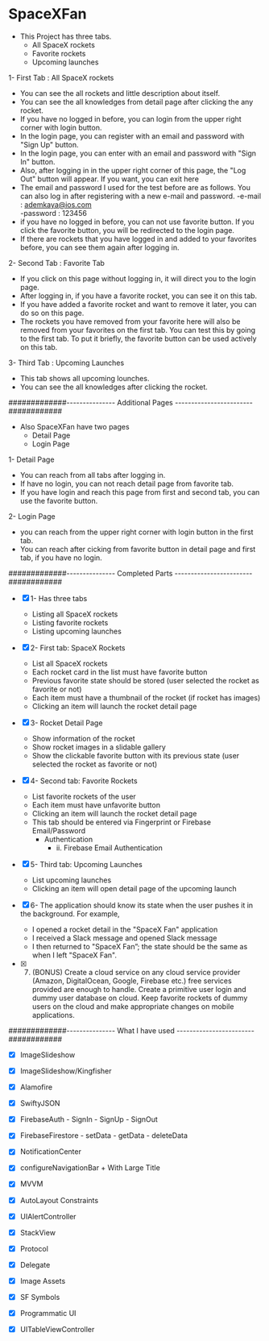 # SpaceXFan

- This Project has three tabs.
  - All SpaceX rockets
  - Favorite rockets
  - Upcoming launches

1- First Tab : All SpaceX rockets
   - You can see the all rockets and little description about itself.
   - You can see the all knowledges  from detail page after clicking the any rocket.
   - If you have no logged in before, you can login from the upper right corner with login button.
   - In the login page, you can register with an email and password with "Sign Up" button. 
   - In the login page, you can enter with an email and password with "Sign In" button.
   - Also, after logging in in the upper right corner of this page, the "Log Out" button will appear. If you want, you can exit here
   - The email and password I used for the test before are as follows. You can also log in after registering with a new e-mail and password.
     -e-mail   : ademkaya@ios.com  
     -password : 123456
   - if you have no logged in before, you can not use favorite button. If you click the favorite button, you will be redirected to the login page.
   - If there are rockets that you have logged in and added to your favorites before, you can see them again after logging in.

2- Second Tab : Favorite Tab
   - If you click on this page without logging in, it will direct you to the login page.
   - After logging in, if you have a favorite rocket, you can see it on this tab.
   - If you have added a favorite rocket and want to remove it later, you can do so on this page.
   - The rockets you have removed from your favorite here will also be removed from your favorites on the first tab. You can test this by going to the
      first tab. To put it briefly, the favorite button can be used actively on this tab.

3- Third Tab : Upcoming Launches
   - This tab shows all upcoming lounches.
   - You can see the all knowledges after clicking the rocket.


#############--------------- Additional Pages ------------------------############

- Also SpaceXFan have two pages
  - Detail Page 
  - Login Page

1- Detail Page
   - You can reach from all tabs after logging in. 
   - If have no login, you can not reach detail page from favorite tab.
   - If you have login and reach this page from first and second tab, you can use the favorite button.
 
2- Login Page
   - you can reach from the upper right corner with login button in the first tab.
   - You can reach after cicking from favorite button in detail page and first tab, if you have no login.



#############--------------- Completed Parts ------------------------############

- [x] 1- Has three tabs 
   - Listing all SpaceX rockets 
   - Listing favorite rockets
   - Listing upcoming launches
   
- [x] 2- First tab: SpaceX Rockets
   - List all SpaceX rockets
   - Each rocket card in the list must have favorite button
   - Previous favorite state should be stored (user selected the rocket as favorite or not)
   - Each item must have a thumbnail of the rocket (if rocket has images)
   - Clicking an item will launch the rocket detail page

- [x] 3- Rocket Detail Page
   - Show information of the rocket
   - Show rocket images in a slidable gallery 
   - Show the clickable favorite button with its previous state (user selected the rocket as favorite or not) 

- [x] 4- Second tab: Favorite Rockets
   - List favorite rockets of the user
   - Each item must have unfavorite button
   - Clicking an item will launch the rocket detail page
   - This tab should be entered via Fingerprint or Firebase Email/Password
     - Authentication
       - ii. Firebase Email Authentication 
      
- [x] 5- Third tab: Upcoming Launches
   - List upcoming launches 
   - Clicking an item will open detail page of the upcoming launch

- [x] 6- The application should know its state when the user pushes it in the background. For example,
   - I opened a rocket detail in the "SpaceX Fan" application
   - I received a Slack message and opened Slack message 
   - I then returned to "SpaceX Fan”; the state should be the same as when I left "SpaceX Fan".

- [x] 7. (BONUS) Create a cloud service on any cloud service provider (Amazon, DigitalOcean, Google, Firebase etc.) free services provided are enough to handle. Create a primitive user login and dummy user database on cloud. Keep favorite rockets of dummy users on the cloud and make appropriate changes on mobile applications.


#############--------------- What I have used ------------------------############

- [x] ImageSlideshow
- [x] ImageSlideshow/Kingfisher
- [x] Alamofire
- [x] SwiftyJSON
- [x] FirebaseAuth
      - SignIn
      - SignUp
      - SignOut

- [x] FirebaseFirestore
      - setData
      - getData
      - deleteData

- [x] NotificationCenter
- [x] configureNavigationBar + With Large Title
- [x] MVVM
- [x] AutoLayout Constraints
- [x] UIAlertController
- [x] StackView
- [x] Protocol
- [x] Delegate
- [x] Image Assets
- [x] SF Symbols
- [x] Programmatic UI
- [x] UITableViewController 



